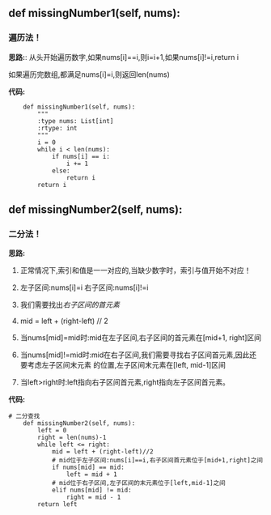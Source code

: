 ## def missingNumber1(self, nums):
### 遍历法！
**思路:**:
从头开始遍历数字,如果nums[i]==i,则i=i+1,如果nums[i]!=i,return i

如果遍历完数组,都满足nums[i]=i,则返回len(nums)

**代码:**
```
    def missingNumber1(self, nums):
        """
        :type nums: List[int]
        :rtype: int
        """
        i = 0
        while i < len(nums):
            if nums[i] == i:
                i += 1
            else:
                return i
        return i
```

##  def missingNumber2(self, nums):
### 二分法！

**思路:**
1. 正常情况下,索引和值是一一对应的,当缺少数字时，索引与值开始不对应！

2. 左子区间:nums[i]=i   右子区间:nums[i]!=i

3. 我们需要找出*右子区间的首元素*

4. mid = left + (right-left) // 2

5. 当nums[mid]=mid时:mid在左子区间,右子区间的首元素在[mid+1, right]区间

6. 当nums[mid]!=mid时:mid在右子区间,我们需要寻找右子区间首元素,因此还要考虑左子区间末元素
的位置,左子区间末元素在[left, mid-1]区间
   
7. 当left>right时:left指向右子区间首元素,right指向左子区间首元素。

**代码:**
```
# 二分查找
    def missingNumber2(self, nums):
        left = 0
        right = len(nums)-1
        while left <= right:
            mid = left + (right-left)//2
            # mid位于左子区间:nums[i]==i,右子区间首元素位于[mid+1,right]之间
            if nums[mid] == mid:
                left = mid + 1
            # mid位于右子区间,左子区间的末元素位于[left,mid-1]之间
            elif nums[mid] != mid:
                right = mid - 1
        return left
```